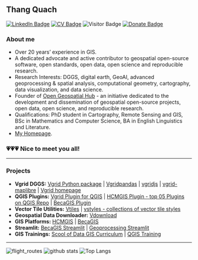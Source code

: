 ## Thang Quach

[![LinkedIn Badge](https://img.shields.io/badge/My-LinkedIn-blue)](https://www.linkedin.com/in/thangqd)
[![CV Badge](https://img.shields.io/badge/My-CV-critical)](https://thangqd.github.io)
![Visitor Badge](https://visitor-badge.laobi.icu/badge?page_id=thangqd.thangqd)
[![Donate Badge](https://img.shields.io/badge/Donate-Buy%20me%20a%20coffee-yellowgreen.svg)](https://www.buymeacoffee.com/thangqd)

### About me
-	Over 20 years’ experience in GIS.
-	A dedicated advocate and active contributor to geospatial open-source software, open standards, open data, open science and reproducible research.
-	Research Interests: DGGS, digital earth, GeoAI, advanced geoprocessing & spatial analysis, computational geometry, cartography, data visualization, and data science.
- Founder of [Open Geospatial Hub](https://github.com/opengeoshub) - an initiative dedicated to the development and dissemination of geospatial open-source projects, open data, open science, and reproducible research. 
-	Qualifications: PhD student in Cartography, Remote Sensing and GIS, BSc in Mathematics and Computer Science, BA in English Linguistics and Literature.
- [My Homepage](https://thangqd.github.io/projects/).

### 💗💗💗 Nice to meet you all!
---

### Projects
- **Vgrid DGGS:** [Vgrid Python package](https://github.com/opengeoshub/vgrid) | [Vgridpandas](https://github.com/opengeoshub/vgridpandas) | [vgridjs](https://github.com/opengeoshub/vgridjs) | [vgrid-maplibre](https://github.com/opengeoshub/vgrid-maplibre) | [Vgrid homepage](https://vgrid.vn)
- **QGIS Plugins:** [Vgrid Plugin for QGIS](https://github.com/opengeoshub/vgridtools) | [HCMGIS Plugin - top 05 Plugins on QGIS Repo](https://github.com/opengeoshub/HCMGIS) | [BecaGIS Plugin](https://github.com/opengeoshub/becagis)  
- **Vector Tile Utilities:** [Vtiles](https://github.com/opengeoshub/vtiles) | [vstyles - collections of vector tile styles](https://github.com/opengeoshub/vstyles)
- **Geospatial Data Downloader:** [Vdownload](https://github.com/opengeoshub/vstyles)
- **GIS Platforms:** [HCMGIS](https://hcmgis.vn/) | [BecaGIS](https://becagis.vn/?lang=en)
- **Streamlit:** [BecaGIS Streamlit](https://github.com/opengeoshub/becagis_streamlit) | [Geoprocessing Streamlit](https://github.com/opengeoshub/geoprocessing)
- **GIS Trainings:** [Scool of Data GIS Curriculum](https://github.com/opengeoshub/GIS-curriculum) | [QGIS Training](https://github.com/opengeoshub/QGIS-training) 

---
![flight_routes](https://github.com/thangqd/thangqd/assets/1776420/f2b24be0-1e2d-42ef-a62e-2eac991ac9f4)
![github stats](https://github-readme-stats-sigma-five.vercel.app/api?username=thangqd&show_icons=true)
![Top Langs](https://github-readme-stats-sigma-five.vercel.app/api/top-langs/?username=thangqd&langs_count=3&hide=javascript,go,html,css,tex)
